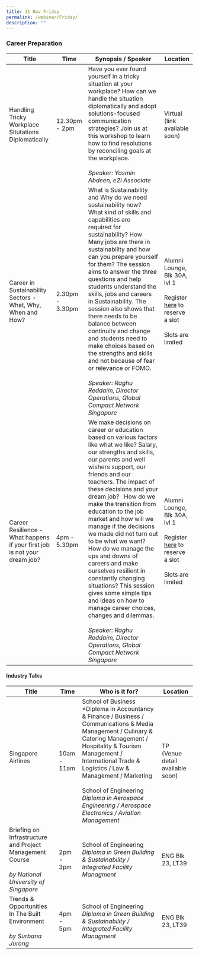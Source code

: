 ```yaml
---
title: 11 Nov Friday
permalink: /webinar/Friday/
description: ""
---
```

### Career Preparation

| **Title** | **Time** | **Synopsis / Speaker** | **Location** |
| - | - | - | - |
| Handling Tricky Workplace Situtations Diplomatically  | 12.30pm - 2pm | Have you ever found yourself in a tricky situation at your workplace? How can we handle the situation diplomatically and adopt solutions-focused communication strategies? Join us at this workshop to learn how to find resolutions by reconciling goals at the workplace. <br/><br/> *Speaker: Yasmin Abdeen, e2i Associate* | Virtual (link available soon)| 
| Career in Sustainability Sectors - What, Why, When and How? | 2.30pm - 3.30pm | What is Sustainability and Why do we need sustainability now?  What kind of skills and capabilities are required for sustainability? How Many jobs are there in sustainability and how can you prepare yourself for them? The session aims to answer the three questions and help students understand the skills, jobs and careers in Sustainability. The session also shows that there needs to be balance between continuity and change and students need to make choices based on the strengths and skills and not because of fear or relevance or FOMO. <br/><br/> *Speaker: Raghu Reddaim, Director Operations, Global Compact Network Singapore* | Alumni Lounge, Blk 30A, lvl 1 <br/><br/> Register [here](https://form.gov.sg/6347bf31cae2a4001186b7c9) to reserve a slot <br/> <br/> Slots are limited |
| Career Resilience - What happens if your first job is not your dream job? | 4pm - 5.30pm | We make decisions on career or education based on various factors like what we like? Salary, our strengths and skills, our parents and well wishers support, our friends and our teachers. The impact of these decisions and your dream job?   How do we make the transition from education to the job market and how will we manage if the decisions we made did not turn out to be what we want? How do we manage the ups and downs of careers and make ourselves resilient in constantly changing situations? This session gives some simple tips and ideas on how to manage career choices, changes and dilemmas. <br/><br/> *Speaker: Raghu Reddaim, Director Operations, Global Compact Network Singapore* | Alumni Lounge, Blk 30A, lvl 1 <br/><br/> Register [here](https://form.gov.sg/6347c056cae2a4001186df4a) to reserve a slot <br/> <br/> Slots are limited |

#### Industry Talks

| **Title** | **Time** | **Who is it for?** | **Location** | 
| - | - | - | - |
| Singapore Airlines <br/><br/> | 10am - 11am | School of Business <br/> *Diploma in Accountancy & Finance / Business / Communications & Media Management / Culinary & Catering Management / Hospitality & Tourism Management / International Trade & Logistics / Law & Management / Marketing <br/><br/> School of Engineering <br/>*Diploma in Aerospace Engineering / Aerospace Electronics / Aviation Management* | TP (Venue detail available soon) |
| Briefing on Infrastructure and Project Management Course <br/><br/> *by National University of Singapore* | 2pm - 3pm | School of Engineering <br/> *Diploma in Green Building & Sustainability / Integrated Facility Managment* | ENG Blk 23, LT39 |
| Trends & Opportunities In The Built Environment <br/><br/> *by Surbana Jurong* | 4pm - 5pm | School of Engineering <br/> *Diploma in Green Building & Sustainability / Integrated Facility Managment* | ENG Blk 23, LT39 |